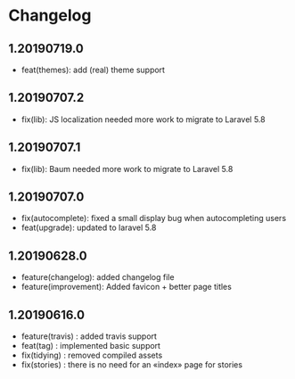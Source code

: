 # Changelog

## 1.20190719.0

- feat(themes): add (real) theme support

## 1.20190707.2

- fix(lib): JS localization needed more work to migrate to Laravel 5.8

## 1.20190707.1

- fix(lib): Baum needed more work to migrate to Laravel 5.8

## 1.20190707.0

- fix(autocomplete): fixed a small display bug when autocompleting users
- feat(upgrade): updated to laravel 5.8

## 1.20190628.0

- feature(changelog): added changelog file
- feature(improvement): Added favicon + better page titles

## 1.20190616.0

- feature(travis) : added travis support
- feat(tag) : implemented basic support
- fix(tidying) : removed compiled assets
- fix(stories) : there is no need for an «index» page for stories